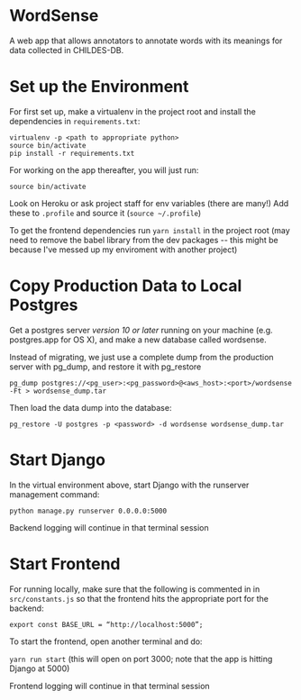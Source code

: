 # WordSense
A web app that allows annotators to annotate words with its meanings for data collected in CHILDES-DB.

# Set up the Environment

For first set up, make a virtualenv in the project root and install the dependencies in `requirements.txt`:

`virtualenv -p <path to appropriate python>`    
`source bin/activate`  
`pip install -r requirements.txt`  

For working on the app thereafter, you will just run:

`source bin/activate`

Look on Heroku or ask project staff for env variables (there are many!) Add these to `.profile` and source it (`source ~/.profile`)

To get the frontend dependencies run `yarn install` in the project root (may need to remove the babel library from the dev packages -- this might be because I've messed up my enviroment with another project)

# Copy Production Data to Local Postgres 

Get a postgres server *version 10 or later* running on your machine (e.g. postgres.app for OS X), and make a new database called wordsense.

Instead of migrating, we just use a complete dump from the production server with pg_dump, and restore it with pg_restore

`pg_dump postgres://<pg_user>:<pg_password>@<aws_host>:<port>/wordsense -Ft > wordsense_dump.tar`

Then load the data dump into the database:

`pg_restore -U postgres -p <password> -d wordsense wordsense_dump.tar`

# Start Django

In the virtual environment above, start Django with the runserver management command:

`python manage.py runserver 0.0.0.0:5000`

Backend logging will continue in that terminal session

# Start Frontend

For running locally, make sure that the following is commented in in `src/constants.js` so that the frontend hits the appropriate port for the backend:

`export const BASE_URL = “http://localhost:5000”;`

To start the frontend, open another terminal and do:

`yarn run start` (this will open on port 3000; note that the app is hitting Django at 5000)

Frontend logging will continue in that terminal session

